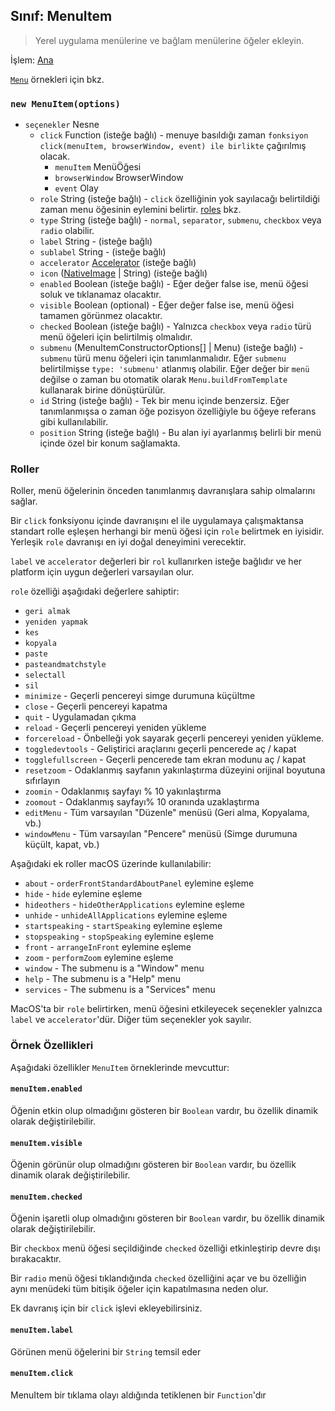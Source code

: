 ## Sınıf: MenuItem

> Yerel uygulama menülerine ve bağlam menülerine öğeler ekleyin.

İşlem: [Ana](../glossary.md#main-process)

[`Menu`](menu.md) örnekleri için bkz.

### `new MenuItem(options)`

* `seçenekler` Nesne 
  * `click` Function (isteğe bağlı) - menuye basıldığı zaman `fonksiyon click(menuItem, browserWindow, event) ile birlikte` çağırılmış olacak. 
    * `menuItem` MenüÖğesi
    * `browserWindow` BrowserWindow
    * `event` Olay
  * `role` String (isteğe bağlı) - `click` özelliğinin yok sayılacağı belirtildiği zaman menu öğesinin eylemini belirtir. [roles](#roles) bkz.
  * `type` String (isteğe bağlı) - `normal`, `separator`, `submenu`, `checkbox` veya `radio` olabilir.
  * `label` String - (isteğe bağlı)
  * `sublabel` String - (isteğe bağlı)
  * `accelerator` [Accelerator](accelerator.md) (isteğe bağlı)
  * `icon` ([NativeImage](native-image.md) | String) (isteğe bağlı)
  * `enabled` Boolean (isteğe bağlı) - Eğer değer false ise, menü öğesi soluk ve tıklanamaz olacaktır.
  * `visible` Boolean (optional) - Eğer değer false ise, menü öğesi tamamen görünmez olacaktır.
  * `checked` Boolean (isteğe bağlı) - Yalnızca `checkbox` veya `radio` türü menü öğeleri için belirtilmiş olmalıdır.
  * `submenu` (MenuItemConstructorOptions[] | Menu) (isteğe bağlı) - `submenu` türü menu öğeleri için tanımlanmalıdır. Eğer `submenu` belirtilmişse `type: 'submenu'` atlanmış olabilir. Eğer değer bir `menü` değilse o zaman bu otomatik olarak `Menu.buildFromTemplate` kullanarak birine dönüştürülür.
  * `id` String (isteğe bağlı) - Tek bir menu içinde benzersiz. Eğer tanımlanmışsa o zaman öğe pozisyon özelliğiyle bu öğeye referans gibi kullanılabilir.
  * `position` String (isteğe bağlı) - Bu alan iyi ayarlanmış belirli bir menü içinde özel bir konum sağlamakta.

### Roller

Roller, menü öğelerinin önceden tanımlanmış davranışlara sahip olmalarını sağlar.

Bir `click` fonksiyonu içinde davranışını el ile uygulamaya çalışmaktansa standart rolle eşleşen herhangi bir menü öğesi için `role` belirtmek en iyisidir. Yerleşik `role` davranışı en iyi doğal deneyimini verecektir.

`label` ve `accelerator` değerleri bir `rol` kullanırken isteğe bağlıdır ve her platform için uygun değerleri varsayılan olur.

`role` özelliği aşağıdaki değerlere sahiptir:

* `geri almak`
* `yeniden yapmak`
* `kes`
* `kopyala`
* `paste`
* `pasteandmatchstyle`
* `selectall`
* `sil`
* ` minimize ` - Geçerli pencereyi simge durumuna küçültme
* `close` - Geçerli pencereyi kapatma
* ` quit ` - Uygulamadan çıkma
* `reload` - Geçerli pencereyi yeniden yükleme
* `forcereload` - Önbelleği yok sayarak geçerli pencereyi yeniden yükleme.
* `toggledevtools` - Geliştirici araçlarını geçerli pencerede aç / kapat
* `togglefullscreen` - Geçerli pencerede tam ekran modunu aç / kapat
* `resetzoom` - Odaklanmış sayfanın yakınlaştırma düzeyini orijinal boyutuna sıfırlayın
* `zoomin` - Odaklanmış sayfayı % 10 yakınlaştırma
* `zoomout` - Odaklanmış sayfayı% 10 oranında uzaklaştırma
* `editMenu` - Tüm varsayılan "Düzenle" menüsü (Geri alma, Kopyalama, vb.)
* `windowMenu` - Tüm varsayılan "Pencere" menüsü (Simge durumuna küçült, kapat, vb.)

Aşağıdaki ek roller macOS üzerinde kullanılabilir:

* `about` - `orderFrontStandardAboutPanel` eylemine eşleme
* `hide` - `hide` eylemine eşleme
* `hideothers` - `hideOtherApplications` eylemine eşleme
* `unhide` - `unhideAllApplications` eylemine eşleme
* `startspeaking` - `startSpeaking` eylemine eşleme
* `stopspeaking` - `stopSpeaking` eylemine eşleme
* `front` - `arrangeInFront` eylemine eşleme
* `zoom` - `performZoom` eylemine eşleme
* `window` - The submenu is a "Window" menu
* `help` - The submenu is a "Help" menu
* `services` - The submenu is a "Services" menu

MacOS'ta bir `role` belirtirken, menü öğesini etkileyecek seçenekler yalnızca `label` ve `accelerator`'dür. Diğer tüm seçenekler yok sayılır.

### Örnek Özellikleri

Aşağıdaki özellikler `MenuItem` örneklerinde mevcuttur:

#### `menuItem.enabled`

Öğenin etkin olup olmadığını gösteren bir `Boolean` vardır, bu özellik dinamik olarak değiştirilebilir.

#### `menuItem.visible`

Öğenin görünür olup olmadığını gösteren bir `Boolean` vardır, bu özellik dinamik olarak değiştirilebilir.

#### `menuItem.checked`

Öğenin işaretli olup olmadığını gösteren bir `Boolean` vardır, bu özellik dinamik olarak değiştirilebilir.

Bir `checkbox` menü öğesi seçildiğinde `checked` özelliği etkinleştirip devre dışı bırakacaktır.

Bir `radio` menü öğesi tıklandığında `checked` özelliğini açar ve bu özelliğin aynı menüdeki tüm bitişik öğeler için kapatılmasına neden olur.

Ek davranış için bir `click` işlevi ekleyebilirsiniz.

#### `menuItem.label`

Görünen menü öğelerini bir `String` temsil eder

#### `menuItem.click`

MenuItem bir tıklama olayı aldığında tetiklenen bir `Function`'dır